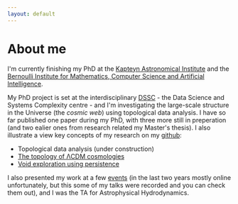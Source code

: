 ```yaml
---
layout: default
---
```


# About me

I'm currently finishing my PhD at the [Kapteyn Astronomical Institute](https://www.rug.nl/research/kapteyn/) and the [Bernoulli Institute for Mathematics, Computer Science and Artificial Intelligence](https://www.rug.nl/research/bernoulli/).

My PhD project is set at the interdisciplinary [DSSC](https://www.rug.nl/research/fse/themes/dssc/) - the Data Science and Systems Complexity centre - and I'm investigating the large-scale structure in the Universe (the *cosmic web*) using topological data analysis. I have so far published one paper during my PhD, with three more still in preperation (and two ealier ones from research related my Master's thesis). I also illustrate a view key concepts of my research on my [github](https://github.com/gwilding):

* Topological data analysis (under construction)
* [The topology of ΛCDM cosmologies](https://github.com/gwilding/cosmicwebpersistence)
* [Void exploration using persistence](https://github.com/gwilding/voidshape)

I also presented my work at a few [events](https://gwilding.github.io/talks.html) (in the last two years mostly online unfortunately, but this some of my talks were recorded and you can check them out), and I was the TA for Astrophysical Hydrodynamics.
